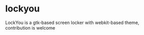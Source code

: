 lockyou
=======

LockYou is a gtk-based screen locker with webkit-based theme, contribution is welcome